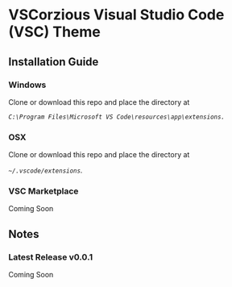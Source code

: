 # VSCorzious Visual Studio Code (VSC) Theme

## Installation Guide
### Windows
Clone or download this repo and place the directory at

*`C:\Program Files\Microsoft VS Code\resources\app\extensions.`*

### OSX
Clone or download this repo and place the directory at

*`~/.vscode/extensions`.*

### VSC Marketplace
Coming Soon

## Notes
### Latest Release v0.0.1
Coming Soon